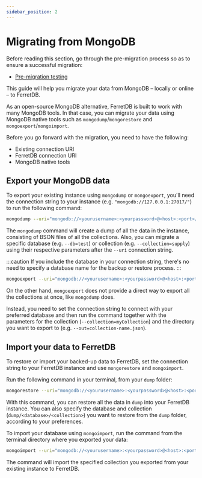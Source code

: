 ```yaml
---
sidebar_position: 2
---
```


# Migrating from MongoDB

Before reading this section, go through the pre-migration process so as to ensure a successful migration:

- [Pre-migration testing](premigration-testing.md)

This guide will help you migrate your data from MongoDB – locally or online – to FerretDB.

As an open-source MongoDB alternative, FerretDB is built to work with many MongoDB tools.
In that case, you can migrate your data using MongoDB native tools such as `mongodump`/`mongorestore` and `mongoexport`/`mongoimport`.

Before you go forward with the migration, you need to have the following:

- Existing connection URI
- FerretDB connection URI
- MongoDB native tools

## Export your MongoDB data

To export your existing instance using `mongodump` or `mongoexport`, you'll need the connection string to your instance (e.g. `"mongodb://127.0.0.1:27017/"`) to run the following command:

```sh
mongodump --uri="mongodb://<yourusername>:<yourpassword>@<host>:<port>/"
```

The `mongodump` command will create a dump of all the data in the instance, consisting of BSON files of all the collections.
Also, you can migrate a specific database (e.g. `--db=test`) or collection (e.g. `--collection=supply`) using their respective parameters after the `--uri` connection string.

:::caution
If you include the database in your connection string, there's no need to specify a database name for the backup or restore process.
:::

```sh
mongoexport --uri="mongodb://<yourusername>:<yourpassword>@<host>:<port>/" --db=<database-name> --collection=<collection-name> --out=<collection>.json
```

On the other hand, `mongoexport` does not provide a direct way to export all the collections at once, like `mongodump` does.

Instead, you need to set the connection string to connect with your preferred database and then run the command together with the parameters for the collection (`--collection=myCollection`) and the directory you want to export to (e.g. `--out=collection-name.json`).

## Import your data to FerretDB

To restore or import your backed-up data to FerretDB, set the connection string to your FerretDB instance and use `mongorestore` and `mongoimport`.

Run the following command in your terminal, from your `dump` folder:

```sh
mongorestore --uri="mongodb://<yourusername>:<yourpassword>@<host>:<port>/"
```

With this command, you can restore all the data in `dump` into your FerretDB instance.
You can also specify the database and collection (`dump/<database>/<collection>`) you want to restore from the `dump` folder, according to your preferences.

To import your database using `mongoimport`, run the command from the terminal directory where you exported your data:

```sh
mongoimport --uri="mongodb://<yourusername>:<yourpassword>@<host>:<port>/" --db=<database-name> --collection=<collection-name> --file=<collection>.json
```

The command will import the specified collection you exported from your existing instance to FerretDB.
